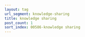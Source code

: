 ```yaml
---
layout: tag
url_segment: knowledge-sharing
title: knowledge sharing
post_count: 1
sort_index: 00586-knowledge sharing
---
```

